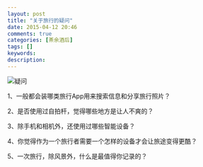 ```yaml
---
layout: post
title: "关于旅行的疑问"
date: 2015-04-12 20:46
comments: true
categories: [茶余酒后]
tags: []
keywords: 
description: 
---
```

![疑问](http://www.writeawriting.com/wp-content/uploads/2011/10/research-design-desinition-types-explained.jpg)

1、一般都会装哪类旅行App用来搜索信息和分享旅行照片？

2、是否使用过自拍杆，觉得哪些地方是让人不爽的？

3、除手机和相机外，还使用过哪些智能设备？

4、你觉得作为一个旅行者需要一个怎样的设备才会让旅途变得更酷？

5、一次旅行，除风景外，什么是最值得你记录的？